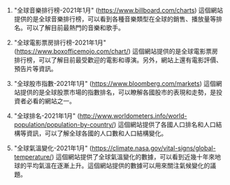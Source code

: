 

1. "全球音樂排行榜-2021年1月" (https://www.billboard.com/charts)
這個網站提供的是全球音樂排行榜，可以看到各種音樂類型在全球的銷售、播放量等排名。可以了解目前最熱門的音樂和歌手。

2. "全球電影票房排行榜-2021年1月" (https://www.boxofficemojo.com/chart/)
這個網站提供的是全球電影票房排行榜，可以了解目前最受歡迎的電影和導演。另外，網站上還有電影評價、預告片等資訊。

3. "全球股市指數-2021年1月" (https://www.bloomberg.com/markets)
這個網站提供的是全球股票市場的指數排名，可以瞭解各國股市的表現和走勢，是投資者必看的網站之一。

4. "全球排名-2021年1月" (http://www.worldometers.info/world-population/population-by-country/)
這個網站提供了各國人口排名和人口結構等資訊，可以了解全球各國的人口數和人口結構變化。

5. "全球氣溫變化-2021年1月" (https://climate.nasa.gov/vital-signs/global-temperature/)
這個網站提供了全球氣溫變化的數據，可以看到近幾十年來地球的平均氣溫在逐漸上升。這個網站提供的數據可以用來關注氣候變化的議題。